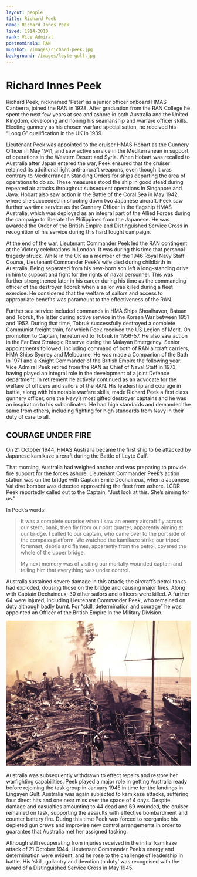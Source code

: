 ```yaml
---
layout: people
title: Richard Peek
name: Richard Innes Peek
lived: 1914-2010
rank: Vice Admiral
postnominals: RAN
mugshot: /images/richard-peek.jpg
background: /images/leyte-gulf.jpg
---
```


# Richard Innes Peek

Richard Peek, nicknamed ‘Peter’ as a junior officer onboard HMAS Canberra, joined the RAN in 1928.  After graduation from the RAN College he spent the next few years at sea and ashore in both Australia and the United Kingdom, developing and honing his seamanship and warfare officer skills.  Electing gunnery as his chosen warfare specialisation, he received his “Long G” qualification in the UK in 1939.

Lieutenant Peek was appointed to the cruiser HMAS Hobart as the Gunnery Officer in May 1941, and saw active service in the Mediterranean in support of operations in the Western Desert and Syria.  When Hobart was recalled to Australia after Japan entered the war, Peek ensured that the cruiser retained its additional light anti-aircraft weapons, even though it was contrary to Mediterranean Standing Orders for ships departing the area of operations to do so. These measures stood the ship in good stead during repeated air attacks throughout subsequent operations in Singapore and Java.  Hobart also saw action in the Battle of the Coral Sea in May 1942, where she succeeded in shooting down two Japanese aircraft.  Peek saw further wartime service as the Gunnery Officer in the flagship HMAS Australia, which was deployed as an integral part of the Allied Forces during the campaign to liberate the Philippines from the Japanese. He was awarded the Order of the British Empire and Distinguished Service Cross in recognition of his service during this hard fought campaign.

At the end of the war, Lieutenant Commander Peek led the RAN contingent at the Victory celebrations in London.  It was during this time that personal tragedy struck.  While in the UK as a member of the 1946 Royal Navy Staff Course, Lieutenant Commander Peek’s wife died during childbirth in Australia.  Being separated from his new-born son left a long-standing drive in him to support and fight for the rights of naval personnel. This was further strengthened later in his career during his time as the commanding officer of the destroyer Tobruk when a sailor was killed during a fleet exercise. He considered that the welfare of sailors and access to appropriate benefits was paramount to the effectiveness of the RAN.  

Further sea service included commands in HMA Ships Shoalhaven, Bataan and Tobruk, the latter during active service in the Korean War between 1951 and 1952.  During that time, Tobruk successfully destroyed a complete Communist freight train, for which Peek received the US Legion of Merit.  On promotion to Captain, he returned to Tobruk in 1956-57. He also saw action in the Far East Strategic Reserve during the Malayan Emergency.
Senior appointments followed, including command of both of RAN aircraft carriers, HMA Ships Sydney and Melbourne. He was made a Companion of the Bath in 1971 and a Knight Commander of the British Empire the following year. Vice Admiral Peek retired from the RAN as Chief of Naval Staff in 1973, having played an integral role in the development of a joint Defence department.  In retirement he actively continued as an advocate for the welfare of officers and sailors of the RAN. 
His leadership and courage in battle, along with his notable warfare skills, made Richard Peek a first class gunnery officer, one the Navy’s most gifted destroyer captains and he was an inspiration to his subordinates.  He had high standards and demanded the same from others, including fighting for high standards from Navy in their duty of care to all.

## COURAGE UNDER FIRE 

On 21 October 1944, HMAS Australia became the first ship to be attacked by Japanese kamikaze aircraft during the Battle of Leyte Gulf.  

That morning, Australia had weighed anchor and was preparing to provide fire support for the forces ashore.  Lieutenant Commander Peek’s action station was on the bridge with Captain Emile Dechaineux, when a Japanese Val dive bomber was detected approaching the fleet from ashore.  LCDR Peek reportedly called out to the Captain, “Just look at this.  She’s aiming for us.”  

In Peek’s words:

> It was a complete surprise when I saw an enemy aircraft fly across our stern, bank, then fly from our port quarter, apparently aiming at our bridge.  I called to our captain, who came over to the port side of the compass platform. We watched the kamikaze strike our tripod foremast; debris and flames, apparently from the petrol, covered the whole of the upper bridge.
>
> My next memory was of visiting our mortally wounded captain and telling him that everything was under control.

Australia sustained severe damage in this attack; the aircraft’s petrol tanks had exploded, dousing those on the bridge and causing major fires. Along with Captain Dechaineux, 30 other sailors and officers were killed. A further 64 were injured, including Lieutenant Commander Peek, who remained on duty although badly burnt.  For “skill, determination and courage” he was appointed an Officer of the British Empire in the Military Division.

![HMAS Australia after kamakazi attack](/images/leyte-gulf.jpg)

Australia was subsequently withdrawn to effect repairs and restore her warfighting capabilities.  Peek played a major role in getting Australia ready before rejoining the task group in January 1945 in time for the landings in Lingayen Gulf.  Australia was again subjected to kamikaze attacks, suffering four direct hits and one near miss over the space of 4 days.  Despite damage and casualties amounting to 44 dead and 69 wounded, the cruiser remained on task, supporting the assaults with effective bombardment and counter battery fire. During this time Peek was forced to reorganise his depleted gun crews and improvise new control arrangements in order to guarantee that Australia met her assigned tasking. 

Although still recuperating from injuries received in the initial kamikaze attack of 21 October 1944, Lieutenant Commander Peek’s energy and determination were evident, and he rose to the challenge of leadership in battle.  His ‘skill, gallantry and devotion to duty’ was recognised with the award of a Distinguished Service Cross in May 1945. 